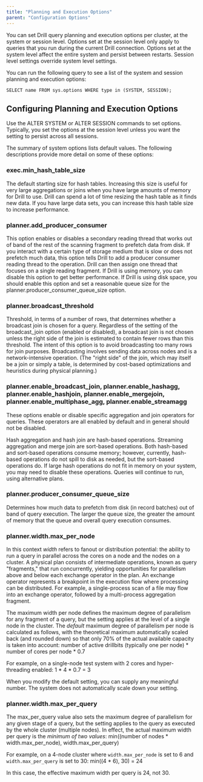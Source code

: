 ```yaml
---
title: "Planning and Execution Options"
parent: "Configuration Options"
---
```

You can set Drill query planning and execution options per cluster, at the
system or session level. Options set at the session level only apply to
queries that you run during the current Drill connection. Options set at the
system level affect the entire system and persist between restarts. Session
level settings override system level settings.

You can run the following query to see a list of the system and session
planning and execution options:

    SELECT name FROM sys.options WHERE type in (SYSTEM, SESSION);

## Configuring Planning and Execution Options

Use the ALTER SYSTEM or ALTER SESSION commands to set options. Typically,
you set the options at the session level unless you want the setting to
persist across all sessions.

The summary of system options lists default values. The following descriptions provide more detail on some of these options:

### exec.min_hash_table_size

The default starting size for hash tables. Increasing this size is useful for very large aggregations or joins when you have large amounts of memory for Drill to use. Drill can spend a lot of time resizing the hash table as it finds new data. If you have large data sets, you can increase this hash table size to increase performance.

### planner.add_producer_consumer

This option enables or disables a secondary reading thread that works out of band of the rest of the scanning fragment to prefetch data from disk. If you interact with a certain type of storage medium that is slow or does not prefetch much data, this option tells Drill to add a producer consumer reading thread to the operation. Drill can then assign one thread that focuses on a single reading fragment. If Drill is using memory, you can disable this option to get better performance. If Drill is using disk space, you should enable this option and set a reasonable queue size for the planner.producer_consumer_queue_size option.

### planner.broadcast_threshold

Threshold, in terms of a number of rows, that determines whether a broadcast join is chosen for a query. Regardless of the setting of the broadcast_join option (enabled or disabled), a broadcast join is not chosen unless the right side of the join is estimated to contain fewer rows than this threshold. The intent of this option is to avoid broadcasting too many rows for join purposes. Broadcasting involves sending data across nodes and is a network-intensive operation. (The &quot;right side&quot; of the join, which may itself be a join or simply a table, is determined by cost-based optimizations and heuristics during physical planning.)

### planner.enable_broadcast_join, planner.enable_hashagg, planner.enable_hashjoin, planner.enable_mergejoin, planner.enable_multiphase_agg, planner.enable_streamagg

These options enable or disable specific aggregation and join operators for queries. These operators are all enabled by default and in general should not be disabled.</p><p>Hash aggregation and hash join are hash-based operations. Streaming aggregation and merge join are sort-based operations. Both hash-based and sort-based operations consume memory; however, currently, hash-based operations do not spill to disk as needed, but the sort-based operations do. If large hash operations do not fit in memory on your system, you may need to disable these operations. Queries will continue to run, using alternative plans.

### planner.producer_consumer_queue_size

Determines how much data to prefetch from disk (in record batches) out of band of query execution. The larger the queue size, the greater the amount of memory that the queue and overall query execution consumes.

### planner.width.max_per_node

In this context *width* refers to fanout or distribution potential: the ability to run a query in parallel across the cores on a node and the nodes on a cluster. A physical plan consists of intermediate operations, known as query &quot;fragments,&quot; that run concurrently, yielding opportunities for parallelism above and below each exchange operator in the plan. An exchange operator represents a breakpoint in the execution flow where processing can be distributed. For example, a single-process scan of a file may flow into an exchange operator, followed by a multi-process aggregation fragment.

The maximum width per node defines the maximum degree of parallelism for any fragment of a query, but the setting applies at the level of a single node in the cluster. The *default* maximum degree of parallelism per node is calculated as follows, with the theoretical maximum automatically scaled back (and rounded down) so that only 70% of the actual available capacity is taken into account: number of active drillbits (typically one per node) * number of cores per node * 0.7

For example, on a single-node test system with 2 cores and hyper-threading enabled: 1 * 4 * 0.7 = 3

When you modify the default setting, you can supply any meaningful number. The system does not automatically scale down your setting.

### planner.width.max_per_query

The max_per_query value also sets the maximum degree of parallelism for any given stage of a query, but the setting applies to the query as executed by the whole cluster (multiple nodes). In effect, the actual maximum width per query is the *minimum of two values*: min((number of nodes * width.max_per_node), width.max_per_query)

For example, on a 4-node cluster where `width.max_per_node` is set to 6 and `width.max_per_query` is set to 30: min((4 * 6), 30) = 24

In this case, the effective maximum width per query is 24, not 30.